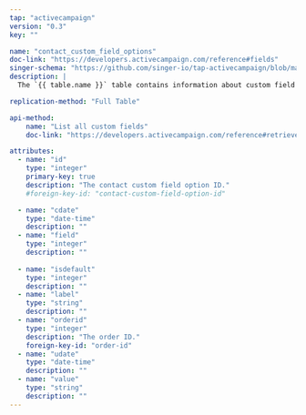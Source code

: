 ```yaml
---
tap: "activecampaign"
version: "0.3"
key: ""

name: "contact_custom_field_options"
doc-link: "https://developers.activecampaign.com/reference#fields"
singer-schema: "https://github.com/singer-io/tap-activecampaign/blob/master/tap_activecampaign/schemas/contact_custom_fields.json"
description: |
  The `{{ table.name }}` table contains information about custom field options for your contacts in your {{ integration.display_name }} account.

replication-method: "Full Table"

api-method:
    name: "List all custom fields"
    doc-link: "https://developers.activecampaign.com/reference#retrieve-fields-1"

attributes:
  - name: "id"
    type: "integer"
    primary-key: true
    description: "The contact custom field option ID."
    #foreign-key-id: "contact-custom-field-option-id"

  - name: "cdate"
    type: "date-time"
    description: ""
  - name: "field"
    type: "integer"
    description: ""
  
  - name: "isdefault"
    type: "integer"
    description: ""
  - name: "label"
    type: "string"
    description: ""
  - name: "orderid"
    type: "integer"
    description: "The order ID."
    foreign-key-id: "order-id"
  - name: "udate"
    type: "date-time"
    description: ""
  - name: "value"
    type: "string"
    description: ""
---
```

